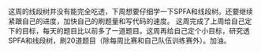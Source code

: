 这周的线段树并没有能完全吃透，下周想要仔细学一下SPFA和线段树。还要继续紧跟自己的进度，加快自己的刷题量和写代码的速度。
这周完成了上周给自己定下的目标，每天的题目比以前多了一道题目。这周再给自己定个小目标，研究透SPFA和线段树，刷20道题目（除每周比赛和自己队伍训练赛外）。加油。
